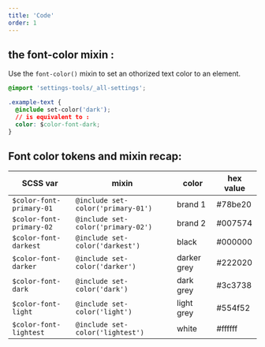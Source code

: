 ```yaml
---
title: 'Code'
order: 1
---
```


## the font-color mixin :

Use the `font-color()` mixin to set an othorized text color to an element.

```css
@import 'settings-tools/_all-settings';

.example-text {
  @include set-color('dark');
  // is equivalent to :
  color: $color-font-dark;
}
```

## Font color tokens and mixin recap:

| SCSS var                 | mixin                               | color       | hex value |
| ------------------------ | ----------------------------------- | ----------- | --------- |
| `$color-font-primary-01` | `@include set-color('primary-01')` | brand 1     | #78be20   |
| `$color-font-primary-02` | `@include set-color('primary-02')` | brand 2     | #007574   |
| `$color-font-darkest`    | `@include set-color('darkest')`    | black       | #000000   |
| `$color-font-darker`     | `@include set-color('darker')`     | darker grey | #222020   |
| `$color-font-dark`       | `@include set-color('dark')`       | dark grey   | #3c3738   |
| `$color-font-light`      | `@include set-color('light')`      | light grey  | #554f52   |
| `$color-font-lightest`   | `@include set-color('lightest')`   | white       | #ffffff   |
